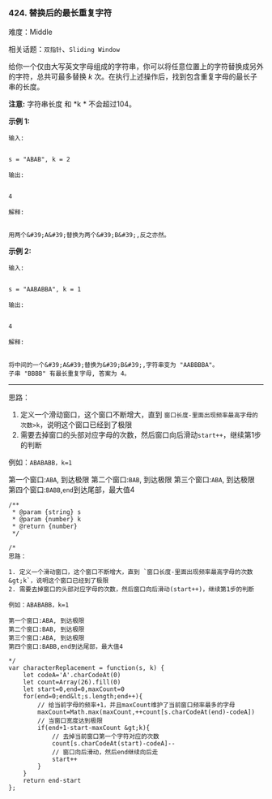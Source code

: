 ### 424. 替换后的最长重复字符

难度：Middle

相关话题：`双指针`、`Sliding Window`

给你一个仅由大写英文字母组成的字符串，你可以将任意位置上的字符替换成另外的字符，总共可最多替换 *k* 次。在执行上述操作后，找到包含重复字母的最长子串的长度。



 **注意:** 
字符串长度 和  *k * 不会超过104。



 **示例 1:** 





```
输入:


s = "ABAB", k = 2

输出:


4

解释:


用两个&#39;A&#39;替换为两个&#39;B&#39;,反之亦然。

```

 **示例 2:** 





```
输入:


s = "AABABBA", k = 1

输出:


4

解释:


将中间的一个&#39;A&#39;替换为&#39;B&#39;,字符串变为 "AABBBBA"。
子串 "BBBB" 有最长重复字母, 答案为 4。

```


-----

思路：

1. 定义一个滑动窗口，这个窗口不断增大，直到 `窗口长度-里面出现频率最高字母的次数>k`，说明这个窗口已经到了极限
2. 需要去掉窗口的头部对应字母的次数，然后窗口向后滑动`start++`，继续第1步的判断

例如：`ABABABB，k=1`

第一个窗口:`ABA`, 到达极限
第二个窗口:`BAB`, 到达极限
第三个窗口:`ABA`, 到达极限
第四个窗口:`BABB`,`end`到达尾部，最大值4


```
/**
 * @param {string} s
 * @param {number} k
 * @return {number}
 */

/*
思路：

1. 定义一个滑动窗口，这个窗口不断增大，直到 `窗口长度-里面出现频率最高字母的次数&gt;k`，说明这个窗口已经到了极限
2. 需要去掉窗口的头部对应字母的次数，然后窗口向后滑动(start++)，继续第1步的判断

例如：ABABABB，k=1

第一个窗口:ABA, 到达极限
第二个窗口:BAB, 到达极限
第三个窗口:ABA, 到达极限
第四个窗口:BABB,end到达尾部，最大值4

*/
var characterReplacement = function(s, k) {
    let codeA='A'.charCodeAt(0)
    let count=Array(26).fill(0)
    let start=0,end=0,maxCount=0
    for(end=0;end&lt;s.length;end++){
        // 给当前字母的频率+1，并且maxCount维护了当前窗口频率最多的字母
        maxCount=Math.max(maxCount,++count[s.charCodeAt(end)-codeA])
        // 当窗口宽度达到极限
        if(end+1-start-maxCount &gt;k){
            // 去掉当前窗口第一个字符对应的次数
            count[s.charCodeAt(start)-codeA]--
            // 窗口向后滑动，然后end继续向后走
            start++
        }
    }
    return end-start
};



```
